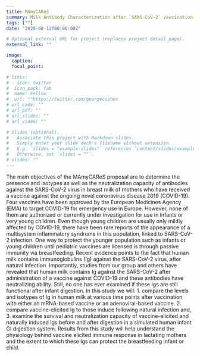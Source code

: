 ```yaml
---
title: MAmyCAReS
summary: Milk Antibody Characterization after `SARS-CoV-2` vaccination in lactating mothers 
tags: [""]
date: "2020-08-12T00:00:00Z"

# Optional external URL for project (replaces project detail page).
external_link: ""

image:
  caption: 
  focal_point: 

# links:
# - icon: twitter
#  icon_pack: fab
#  name: Follow
#  url: ""https://twitter.com/georgecushen
# url_code: ""
# url_pdf: ""
# url_slides: ""
# url_video: ""

# Slides (optional).
#   Associate this project with Markdown slides.
#   Simply enter your slide deck's filename without extension.
#   E.g. `slides = "example-slides"` references `content/slides/example-slides.md`.
#   Otherwise, set `slides = ""`.
# slides: ""
---
```


The main objectives of the MAmyCAReS proposal are to determine the presence and isotypes as well as the neutralization capacity of antibodies against the SARS-CoV-2 virus in breast milk of mothers who have received a vaccine against the ongoing novel coronavirus disease 2019 (COVID-19). Four vaccines have been approved by the European Medicines Agency (EMA) to target COVID-19 for emergency use in Europe. However, none of them are authorized or currently under investigation for use in infants or very young children. Even though young children are usually only mildly affected by COVID-19, there have been rare reports of the appearance of a multisystem inflammatory syndrome in this population, linked to SARS-CoV-2 infection. One way to protect the younger population such as infants or young children until pediatric vaccines are licensed is through passive immunity via breastfeeding. Recent evidence points to the fact that human milk contains immunoglobulins (Ig) against the SARS-CoV-2 virus, after natural infection. Importantly, studies from our group and others have revealed that human milk contains Ig against the SARS-CoV-2 after administration of a vaccine against COVID-19 and these antibodies have neutralizing ability. Still, no one has ever examined if these Igs are still functional after infant digestion. In this study we will: 1. compare the levels and isotypes of Ig in human milk at various time points after vaccination with either an mRNA-based vaccine or an adenoviral-based vaccine. 2. compare vaccine-elicited Ig to those induce following natural infection and, 3. examine the survival and neutralization capacity of vaccine-elicited and naturally induced Igs before and after digestion in a simulated human infant GI digestion system. Results from this study will help understand the physiology behind vaccine elicited immune response in lactating mothers and the extent to which these Igs can protect the breastfeeding infant or child.
